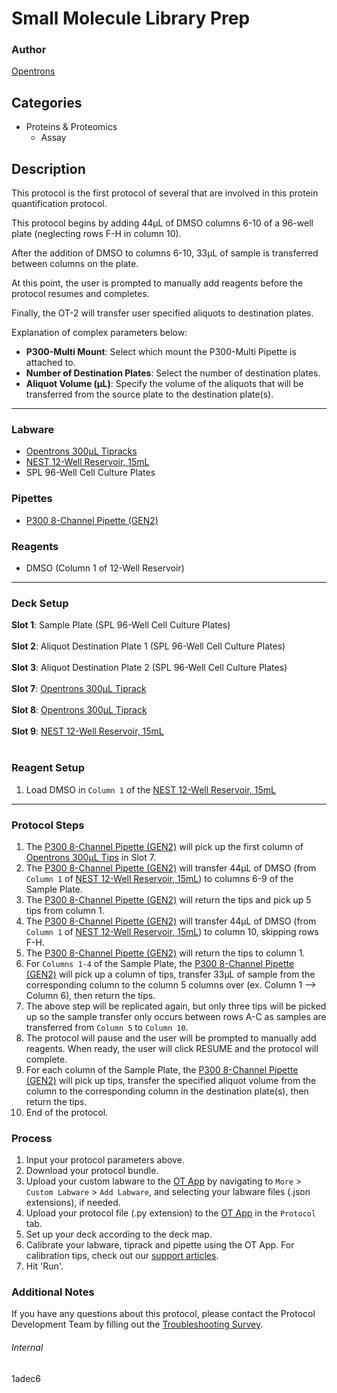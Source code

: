 # Small Molecule Library Prep

### Author
[Opentrons](https://opentrons.com/)

## Categories
* Proteins & Proteomics
	* Assay

## Description
This protocol is the first protocol of several that are involved in this protein quantification protocol.

This protocol begins by adding 44µL of DMSO columns 6-10 of a 96-well plate (neglecting rows F-H in column 10).

After the addition of DMSO to columns 6-10, 33µL of sample is transferred between columns on the plate.

At this point, the user is prompted to manually add reagents before the protocol resumes and completes.

Finally, the OT-2 will transfer user specified aliquots to destination plates.

Explanation of complex parameters below:
* **P300-Multi Mount**: Select which mount the P300-Multi Pipette is attached to.
* **Number of Destination Plates**: Select the number of destination plates.
* **Aliquot Volume (µL)**: Specify the volume of the aliquots that will be transferred from the source plate to the destination plate(s).

---

### Labware
* [Opentrons 300µL Tipracks](https://shop.opentrons.com/collections/opentrons-tips/products/opentrons-300ul-tips)
* [NEST 12-Well Reservoir, 15mL](https://shop.opentrons.com/collections/verified-labware/products/nest-12-well-reservoir-15-ml)
* SPL 96-Well Cell Culture Plates

### Pipettes
* [P300 8-Channel Pipette (GEN2)](https://shop.opentrons.com/collections/ot-2-pipettes/products/8-channel-electronic-pipette)

### Reagents
* DMSO (Column 1 of 12-Well Reservoir)

---

### Deck Setup
**Slot 1**: Sample Plate (SPL 96-Well Cell Culture Plates)</br>
</br>
**Slot 2**: Aliquot Destination Plate 1 (SPL 96-Well Cell Culture Plates)</br>
</br>
**Slot 3**: Aliquot Destination Plate 2 (SPL 96-Well Cell Culture Plates)</br>
</br>
**Slot 7**: [Opentrons 300µL Tiprack](https://shop.opentrons.com/collections/opentrons-tips/products/opentrons-300ul-tips)</br>
</br>
**Slot 8**: [Opentrons 300µL Tiprack](https://shop.opentrons.com/collections/opentrons-tips/products/opentrons-300ul-tips)</br>
</br>
**Slot 9**: [NEST 12-Well Reservoir, 15mL](https://shop.opentrons.com/collections/verified-labware/products/nest-12-well-reservoir-15-ml)</br>
</br>

### Reagent Setup
1. Load DMSO in `Column 1` of the [NEST 12-Well Reservoir, 15mL](https://shop.opentrons.com/collections/verified-labware/products/nest-12-well-reservoir-15-ml)

---

### Protocol Steps
1. The [P300 8-Channel Pipette (GEN2)](https://shop.opentrons.com/collections/ot-2-pipettes/products/8-channel-electronic-pipette) will pick up the first column of [Opentrons 300µL Tips](https://shop.opentrons.com/collections/opentrons-tips/products/opentrons-300ul-tips) in Slot 7.
2. The [P300 8-Channel Pipette (GEN2)](https://shop.opentrons.com/collections/ot-2-pipettes/products/8-channel-electronic-pipette) will transfer 44µL of DMSO (from `Column 1` of [NEST 12-Well Reservoir, 15mL](https://shop.opentrons.com/collections/verified-labware/products/nest-12-well-reservoir-15-ml)) to columns 6-9 of the Sample Plate.
3.  The [P300 8-Channel Pipette (GEN2)](https://shop.opentrons.com/collections/ot-2-pipettes/products/8-channel-electronic-pipette) will return the tips and pick up 5 tips from column 1.
4. The [P300 8-Channel Pipette (GEN2)](https://shop.opentrons.com/collections/ot-2-pipettes/products/8-channel-electronic-pipette) will transfer 44µL of DMSO (from `Column 1` of [NEST 12-Well Reservoir, 15mL](https://shop.opentrons.com/collections/verified-labware/products/nest-12-well-reservoir-15-ml)) to column 10, skipping rows F-H.
5. The [P300 8-Channel Pipette (GEN2)](https://shop.opentrons.com/collections/ot-2-pipettes/products/8-channel-electronic-pipette) will return the tips to column 1.
6. For `Columns 1-4` of the Sample Plate, the [P300 8-Channel Pipette (GEN2)](https://shop.opentrons.com/collections/ot-2-pipettes/products/8-channel-electronic-pipette) will pick up a column of tips, transfer 33µL of sample from the corresponding column to the column 5 columns over (ex. Column 1 --> Column 6), then return the tips.
7. The above step will be replicated again, but only three tips will be picked up so the sample transfer only occurs between rows A-C as samples are transferred from `Column 5` to `Column 10`.
8. The protocol will pause and the user will be prompted to manually add reagents. When ready, the user will click RESUME and the protocol will complete.
9. For each column of the Sample Plate, the [P300 8-Channel Pipette (GEN2)](https://shop.opentrons.com/collections/ot-2-pipettes/products/8-channel-electronic-pipette) will pick up tips, transfer the specified aliquot volume from the column to the corresponding column in the destination plate(s), then return the tips.
10. End of the protocol.

### Process
1. Input your protocol parameters above.
2. Download your protocol bundle.
3. Upload your custom labware to the [OT App](https://opentrons.com/ot-app) by navigating to `More` > `Custom Labware` > `Add Labware`, and selecting your labware files (.json extensions), if needed.
4. Upload your protocol file (.py extension) to the [OT App](https://opentrons.com/ot-app) in the `Protocol` tab.
5. Set up your deck according to the deck map.
6. Calibrate your labware, tiprack and pipette using the OT App. For calibration tips, check out our [support articles](https://support.opentrons.com/en/collections/1559720-guide-for-getting-started-with-the-ot-2).
7. Hit 'Run'.

### Additional Notes
If you have any questions about this protocol, please contact the Protocol Development Team by filling out the [Troubleshooting Survey](https://protocol-troubleshooting.paperform.co/).

###### Internal
1adec6
